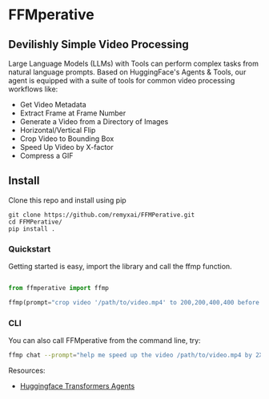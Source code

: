 # FFMperative
## Devilishly Simple Video Processing

Large Language Models (LLMs) with Tools can perform complex tasks from natural language prompts. Based on HuggingFace's Agents & Tools, our agent is equipped with a suite of tools for common video processing workflows like:

* Get Video Metadata
* Extract Frame at Frame Number
* Generate a Video from a Directory of Images 
* Horizontal/Vertical Flip
* Crop Video to Bounding Box
* Speed Up Video by X-factor
* Compress a GIF

## Install
Clone this repo and install using pip
```
git clone https://github.com/remyxai/FFMPerative.git 
cd FFMPerative/
pip install .
```

### Quickstart
Getting started is easy, import the library and call the ffmp function.
```python

from ffmperative import ffmp

ffmp(prompt="crop video '/path/to/video.mp4' to 200,200,400,400 before writing to '/path/to/video_cropped.mp4', then double the speed of that video and write to '/path/to/video_cropped_fast.mp4'")
```

### CLI
You can also call FFMperative from the command line, try:
```bash
ffmp chat --prompt="help me speed up the video /path/to/video.mp4 by 2X and save it to a file named /path/to/video_fast.mp4"
```

Resources:
* [Huggingface Transformers Agents](https://huggingface.co/docs/transformers/transformers_agents)
